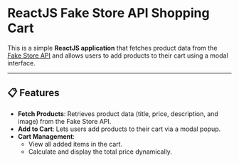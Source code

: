 # ReactJS Fake Store API Shopping Cart

This is a simple **ReactJS application** that fetches product data from the [Fake Store API](https://fakestoreapi.com) and allows users to add products to their cart using a modal interface.

---

## 📋 Features

- **Fetch Products**: Retrieves product data (title, price, description, and image) from the Fake Store API.
- **Add to Cart**: Lets users add products to their cart via a modal popup.
- **Cart Management**:
  - View all added items in the cart.
  - Calculate and display the total price dynamically.

